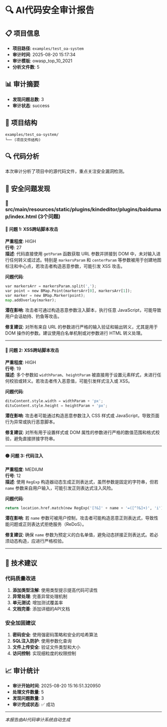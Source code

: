 # 🔍 AI代码安全审计报告

## 📋 项目信息
- **项目路径**: `examples/test_oa-system`
- **审计时间**: 2025-08-20 15:17:34
- **审计模板**: owasp_top_10_2021
- **分析文件数**: 5

## 📊 审计摘要
- **发现问题总数**: 3
- **审计状态**: success

## 📁 项目结构
```
examples/test_oa-system/
└── (项目文件结构)
```

## 🔍 代码分析

本次审计分析了项目中的源代码文件，重点关注安全漏洞检测。

## 🚨 安全问题发现

### 📄 src/main/resources/static/plugins/kindeditor/plugins/baidumap/index.html (3个问题)

#### 🔴 问题 1: XSS跨站脚本攻击

**严重程度**: HIGH  
**行号**: 27  
**描述**: 代码直接使用 `getParam` 函数获取 URL 参数并拼接到 DOM 中，未对输入进行任何转义或过滤。特别是 `markersParam` 和 `centerParam` 等参数被用于创建地图标注和中心点，若攻击者构造恶意参数，可能引发 XSS 攻击。

**问题代码**:
```python
var markersArr = markersParam.split(',');
var point = new BMap.Point(markersArr[0], markersArr[1]);
var marker = new BMap.Marker(point);
map.addOverlay(marker);
```

**潜在影响**: 攻击者可通过构造恶意参数注入脚本，执行任意 JavaScript，可能导致用户会话劫持、钓鱼等攻击。

**修复建议**: 对所有来自 URL 的参数进行严格的输入验证和输出转义，尤其是用于 DOM 操作的参数。建议使用白名单机制或对参数进行 HTML 转义处理。

---

#### 🔴 问题 2: XSS跨站脚本攻击

**严重程度**: HIGH  
**行号**: 19  
**描述**: 多个参数如 `widthParam`、`heightParam` 被直接用于设置元素样式，未进行任何校验或转义。若攻击者传入恶意值，可能引发样式注入或 XSS。

**问题代码**:
```python
dituContent.style.width = widthParam + 'px';
dituContent.style.height = heightParam + 'px';
```

**潜在影响**: 攻击者可能通过构造恶意参数注入 CSS 样式或 JavaScript，导致页面行为异常或执行恶意脚本。

**修复建议**: 对所有用于设置样式或 DOM 属性的参数进行严格的数值范围和格式校验，避免直接拼接字符串。

---

#### 🟡 问题 3: 代码注入

**严重程度**: MEDIUM  
**行号**: 12  
**描述**: 使用 `RegExp` 构造器动态生成正则表达式，虽然参数是固定的字符串，但若 `name` 参数来自用户输入，可能引发正则表达式注入风险。

**问题代码**:
```python
return location.href.match(new RegExp('[?&]' + name + '=([^?&]+)', 'i')) ? decodeURIComponent(RegExp.$1) : '';
```

**潜在影响**: 若 `name` 参数可被用户控制，攻击者可能构造恶意正则表达式，导致性能问题或正则表达式拒绝服务（ReDoS）。

**修复建议**: 确保 `name` 参数为预定义的白名单值，避免动态拼接正则表达式。若必须动态构造，应进行严格校验。

---

## 🔧 技术建议

### 代码质量改进
1. **添加类型注解**: 使用类型提示提高代码可读性
2. **异常处理**: 完善异常处理机制
3. **单元测试**: 增加测试覆盖率
4. **文档完善**: 添加详细的API文档

### 安全加固建议
1. **密码安全**: 使用强密码策略和安全的哈希算法
2. **SQL注入防护**: 使用参数化查询
3. **文件上传安全**: 验证文件类型和大小
4. **访问控制**: 实现细粒度的权限控制

## 📈 审计统计
- **审计开始时间**: 2025-08-20 15:16:51.320950
- **处理文件数量**: 5
- **发现问题数量**: 3
- **审计完成状态**: ✅ 成功

---
*本报告由AI代码审计系统自动生成*
